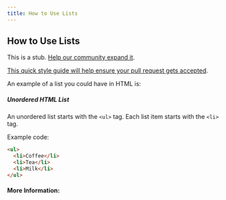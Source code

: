 ```yaml
---
title: How to Use Lists
---
```

## How to Use Lists

This is a stub. <a href='https://github.com/freecodecamp/guides/tree/master/src/pages/html/tutorials/how-to-use-lists/index.md' target='_blank' rel='nofollow'>Help our community expand it</a>.

<a href='https://github.com/freecodecamp/guides/blob/master/README.md' target='_blank' rel='nofollow'>This quick style guide will help ensure your pull request gets accepted</a>.

<!-- The article goes here, in GitHub-flavored Markdown. Feel free to add YouTube videos, images, and CodePen/JSBin embeds  -->
An example of a list you could have in HTML is:

##### Unordered HTML List
An unordered list starts with the `<ul>` tag. Each list item starts with the `<li>` tag.

Example code:
```html
<ul>
  <li>Coffee</li>
  <li>Tea</li>
  <li>Milk</li>
</ul>
```

#### More Information:
<!-- Please add any articles you think might be helpful to read before writing the article -->


